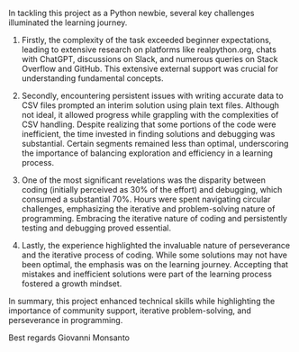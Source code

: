 In tackling this project as a Python newbie, several key challenges illuminated the learning journey.

1. Firstly, the complexity of the task exceeded beginner expectations, leading to extensive research on platforms like realpython.org, chats with ChatGPT, discussions on Slack, and numerous queries on Stack Overflow and GitHub. This extensive external support was crucial for understanding fundamental concepts.

2. Secondly, encountering persistent issues with writing accurate data to CSV files prompted an interim solution using plain text files. Although not ideal, it allowed progress while grappling with the complexities of CSV handling. Despite realizing that some portions of the code were inefficient, the time invested in finding solutions and debugging was substantial. Certain segments remained less than optimal, underscoring the importance of balancing exploration and efficiency in a learning process.

3. One of the most significant revelations was the disparity between coding (initially perceived as 30% of the effort) and debugging, which consumed a substantial 70%. Hours were spent navigating circular challenges, emphasizing the iterative and problem-solving nature of programming. Embracing the iterative nature of coding and persistently testing and debugging proved essential.

4. Lastly, the experience highlighted the invaluable nature of perseverance and the iterative process of coding. While some solutions may not have been optimal, the emphasis was on the learning journey. Accepting that mistakes and inefficient solutions were part of the learning process fostered a growth mindset.

In summary, this project enhanced technical skills while highlighting the importance of community support, iterative problem-solving, and perseverance in programming.

Best regards Giovanni Monsanto
